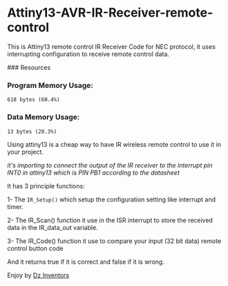 # Attiny13-AVR-IR-Receiver-remote-control

This is Attiny13 remote control IR Receiver Code for NEC protocol, it uses interrupting configuration to receive remote control data.

### Resources

### Program Memory Usage:
`618 bytes (60.4%)`
### Data Memory Usage: 
`13 bytes (20.3%)`

Using attiny13 is a cheap way to have IR wireless remote control to use it in your project.

*it's importing to connect the output of the IR receiver to the interrupt pin INT0 in attiny13 which is PIN PB1 according to the datasheet*

It has 3 principle functions:

1- The `IR_Setup()` which setup the configuration setting like interrupt and timer.

2- The IR_Scan() function it use in the ISR interrupt to store the received data in the IR_data_out variable.

3- The IR_Code() function it use to compare your input (32 bit data) remote control button code 

And it returns true if it is correct and false if it is wrong.
   
Enjoy
by [Dz Inventors](https://www.facebook.com/DZ.Inventors)

